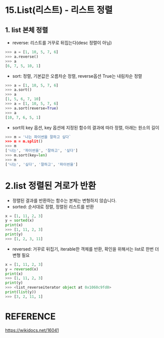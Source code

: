 # 15.List(리스트) - 리스트 정렬

## 1. list 본체 정렬

- reverse: 리스트를 거꾸로 뒤집는다(desc 정렬이 아님)

``` python
>>> a = [1, 10, 5, 7, 6]
>>> a.reverse()
>>> a
[6, 7, 5, 10, 1]
```

- sort: 정렬, 기본값은 오름차순 정렬, reverse옵션 True는 내림차순 정렬

``` python
>>> a = [1, 10, 5, 7, 6]
>>> a.sort()
>>> a
[1, 5, 6, 7, 10]
>>> a = [1, 10, 5, 7, 6]
>>> a.sort(reverse=True)
>>> a
[10, 7, 6, 5, 1]
```

- sort의 key 옵션, key 옵션에 지정된 함수의 결과에 따라 정렬, 아래는 원소의 길이

``` python
>>> m = '나는 파이썬을 잘하고 싶다`
>>> m = m.split()
>>> m 
['나는', '파이썬을', '잘하고', '싶다']
>>> m.sort(key=len)
>>> m
['나는', '싶다', '잘하고', '파이썬을']
```

# 2.list 정렬된 겨로가 반환

- 정렬된 결과를 반환하는 함수는 본체는 변형하지 않습니다.
- sorted: 순서대로 정렬, 정렬된 리스트를 반환

``` python
x = [1, 11, 2, 3]
y = sorted(x)
print(x)
>>> [1, 11, 2, 3]
print(y)
>>> [1, 2, 3, 11]
```

- reversed: 거꾸로 뒤집기, iterable한 객체를 반환, 확인을 위해서는 list로 한번 더 변형 필요

``` python
x = [1, 11, 2, 3]
y = reversed(x)
print(x)
>>> [1, 11, 2, 3]
print(y)
>>> <list_reverseiterator object at 0x1060c9fd0>
print(list(y))
>>> [3, 2, 11, 1]
```

# REFERENCE
https://wikidocs.net/16041
